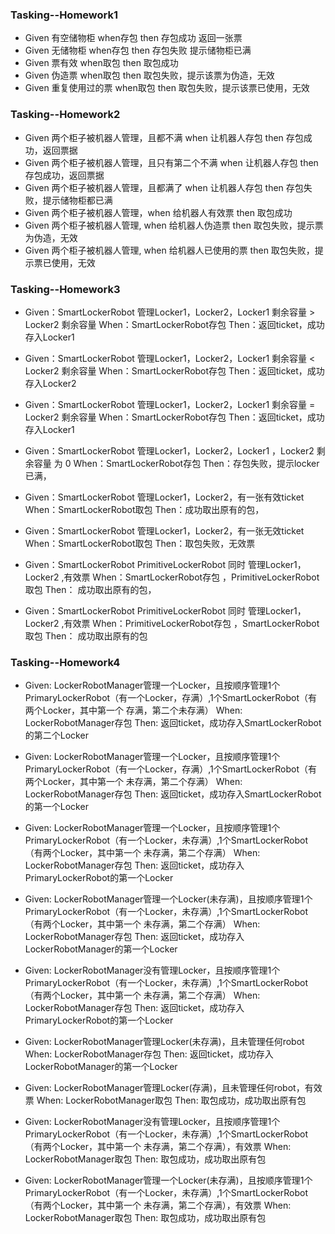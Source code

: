 ### Tasking--Homework1

- Given 有空储物柜 when存包 then 存包成功 返回一张票
- Given 无储物柜 when存包 then 存包失败 提示储物柜已满
- Given 票有效 when取包 then 取包成功
- Given 伪造票 when取包 then 取包失败，提示该票为伪造，无效
- Given 重复使用过的票 when取包 then 取包失败，提示该票已使用，无效

### Tasking--Homework2

- Given 两个柜子被机器人管理，且都不满 when 让机器人存包 then 存包成功，返回票据
- Given 两个柜子被机器人管理，且只有第二个不满 when 让机器人存包 then 存包成功，返回票据
- Given 两个柜子被机器人管理，且都满了 when 让机器人存包 then 存包失败，提示储物柜都已满
- Given 两个柜子被机器人管理，when 给机器人有效票 then 取包成功
- Given 两个柜子被机器人管理, when 给机器人伪造票 then 取包失败，提示票为伪造，无效
- Given 两个柜子被机器人管理, when 给机器人已使用的票 then 取包失败，提示票已使用，无效

### Tasking--Homework3

- Given：SmartLockerRobot 管理Locker1，Locker2，Locker1 剩余容量  > Locker2 剩余容量
  When：SmartLockerRobot存包
  Then：返回ticket，成功存入Locker1

- Given：SmartLockerRobot 管理Locker1，Locker2，Locker1 剩余容量  < Locker2 剩余容量
  When：SmartLockerRobot存包
  Then：返回ticket，成功存入Locker2

- Given：SmartLockerRobot 管理Locker1，Locker2，Locker1 剩余容量  = Locker2 剩余容量
  When：SmartLockerRobot存包
  Then：返回ticket，成功存入Locker1

- Given：SmartLockerRobot 管理Locker1，Locker2，Locker1 ，Locker2 剩余容量 为 0
  When：SmartLockerRobot存包
  Then：存包失败，提示locker已满，

- Given：SmartLockerRobot 管理Locker1，Locker2，有一张有效ticket
  When：SmartLockerRobot取包
  Then：成功取出原有的包，

- Given：SmartLockerRobot 管理Locker1，Locker2，有一张无效ticket
  When：SmartLockerRobot取包
  Then：取包失败，无效票

- Given：SmartLockerRobot  PrimitiveLockerRobot 同时 管理Locker1，Locker2 ,有效票
  When：SmartLockerRobot存包 ，PrimitiveLockerRobot 取包
  Then： 成功取出原有的包，

- Given：SmartLockerRobot  PrimitiveLockerRobot 同时 管理Locker1，Locker2 ,有效票
  When：PrimitiveLockerRobot存包 ，SmartLockerRobot 取包
  Then： 成功取出原有的包

### Tasking--Homework4

- Given: LockerRobotManager管理一个Locker，且按顺序管理1个PrimaryLockerRobot（有一个Locker，存满）,1个SmartLockerRobot（有两个Locker，其中第一个
存满，第二个未存满）
  When: LockerRobotManager存包
  Then: 返回ticket，成功存入SmartLockerRobot的第二个Locker

- Given: LockerRobotManager管理一个Locker，且按顺序管理1个PrimaryLockerRobot（有一个Locker，存满）,1个SmartLockerRobot（有两个Locker，其中第一个
未存满，第二个存满）
  When: LockerRobotManager存包
  Then: 返回ticket，成功存入SmartLockerRobot的第一个Locker  
  
- Given: LockerRobotManager管理一个Locker，且按顺序管理1个PrimaryLockerRobot（有一个Locker，未存满）,1个SmartLockerRobot（有两个Locker，其中第一个
未存满，第二个存满）
  When: LockerRobotManager存包
  Then: 返回ticket，成功存入PrimaryLockerRobot的第一个Locker  

- Given: LockerRobotManager管理一个Locker(未存满)，且按顺序管理1个PrimaryLockerRobot（有一个Locker，未存满）,1个SmartLockerRobot（有两个Locker，其中第一个
未存满，第二个存满）
  When: LockerRobotManager存包
  Then: 返回ticket，成功存入LockerRobotManager的第一个Locker 
  
- Given: LockerRobotManager没有管理Locker，且按顺序管理1个PrimaryLockerRobot（有一个Locker，未存满）,1个SmartLockerRobot（有两个Locker，其中第一个
未存满，第二个存满）
  When: LockerRobotManager存包
  Then: 返回ticket，成功存入PrimaryLockerRobot的第一个Locker   
  
- Given: LockerRobotManager管理Locker(未存满)，且未管理任何robot
  When: LockerRobotManager存包
  Then: 返回ticket，成功存入LockerRobotManager的第一个Locker 
  
- Given: LockerRobotManager管理Locker(存满)，且未管理任何robot，有效票
  When: LockerRobotManager取包
  Then: 取包成功，成功取出原有包
  
- Given: LockerRobotManager没有管理Locker，且按顺序管理1个PrimaryLockerRobot（有一个Locker，未存满）,1个SmartLockerRobot（有两个Locker，其中第一个
未存满，第二个存满），有效票
  When: LockerRobotManager取包
  Then: 取包成功，成功取出原有包
  
- Given: LockerRobotManager管理一个Locker(未存满)，且按顺序管理1个PrimaryLockerRobot（有一个Locker，未存满）,1个SmartLockerRobot（有两个Locker，其中第一个
未存满，第二个存满），有效票
  When: LockerRobotManager取包
  Then: 取包成功，成功取出原有包